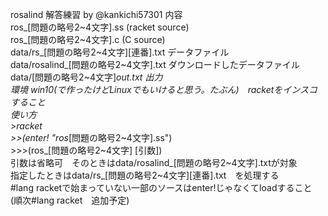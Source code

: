 rosalind 解答練習 by @kankichi57301
内容  
ros_[問題の略号2~4文字].ss (racket source)  
ros_[問題の略号2~4文字].c  (C source)  
data/rs_[問題の略号2~4文字][連番].txt データファイル  
data/rosalind_[問題の略号2~4文字].txt ダウンロードしたデータファイル  
data/[問題の略号2~4文字]_out.txt 出力  
環境 win10(で作ったけどLinuxでもいけると思う。たぶん)　racketをインスコすること  
使い方  
\>racket  
\>\>(enter! "ros_[問題の略号2~4文字].ss")  
\>\>\>(ros_[問題の略号2~4文字] [引数])  
引数は省略可　そのときはdata/rosalind_[問題の略号2~4文字].txtが対象  
指定したときはdata/rs_[問題の略号2~4文字][連番].txt　を処理する  
#lang racketで始まっていない一部のソースはenter!じゃなくてloadすること  
(順次#lang racket　追加予定)  